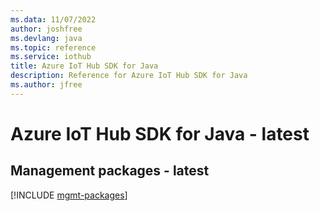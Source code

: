 ```yaml
---
ms.data: 11/07/2022
author: joshfree
ms.devlang: java
ms.topic: reference
ms.service: iothub
title: Azure IoT Hub SDK for Java
description: Reference for Azure IoT Hub SDK for Java
ms.author: jfree
---
```

# Azure IoT Hub SDK for Java - latest

## Management packages - latest
[!INCLUDE [mgmt-packages](iot-hub-mgmt-index.md)]